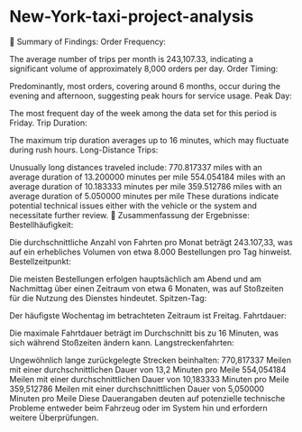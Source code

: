 # New-York-taxi-project-analysis
🚀 Summary of Findings:
Order Frequency:

The average number of trips per month is 243,107.33, indicating a significant volume of approximately 8,000 orders per day.
Order Timing:

Predominantly, most orders, covering around 6 months, occur during the evening and afternoon, suggesting peak hours for service usage.
Peak Day:

The most frequent day of the week among the data set for this period is Friday.
Trip Duration:

The maximum trip duration averages up to 16 minutes, which may fluctuate during rush hours.
Long-Distance Trips:

Unusually long distances traveled include:
770.817337 miles with an average duration of 13.200000 minutes per mile
554.054184 miles with an average duration of 10.183333 minutes per mile
359.512786 miles with an average duration of 5.050000 minutes per mile
These durations indicate potential technical issues either with the vehicle or the system and necessitate further review.
🚀 Zusammenfassung der Ergebnisse:
Bestellhäufigkeit:

Die durchschnittliche Anzahl von Fahrten pro Monat beträgt 243.107,33, was auf ein erhebliches Volumen von etwa 8.000 Bestellungen pro Tag hinweist.
Bestellzeitpunkt:

Die meisten Bestellungen erfolgen hauptsächlich am Abend und am Nachmittag über einen Zeitraum von etwa 6 Monaten, was auf Stoßzeiten für die Nutzung des Dienstes hindeutet.
Spitzen-Tag:

Der häufigste Wochentag im betrachteten Zeitraum ist Freitag.
Fahrtdauer:

Die maximale Fahrtdauer beträgt im Durchschnitt bis zu 16 Minuten, was sich während Stoßzeiten ändern kann.
Langstreckenfahrten:

Ungewöhnlich lange zurückgelegte Strecken beinhalten:
770,817337 Meilen mit einer durchschnittlichen Dauer von 13,2 Minuten pro Meile
554,054184 Meilen mit einer durchschnittlichen Dauer von 10,183333 Minuten pro Meile
359,512786 Meilen mit einer durchschnittlichen Dauer von 5,050000 Minuten pro Meile
Diese Dauerangaben deuten auf potenzielle technische Probleme entweder beim Fahrzeug oder im System hin und erfordern weitere Überprüfungen.
